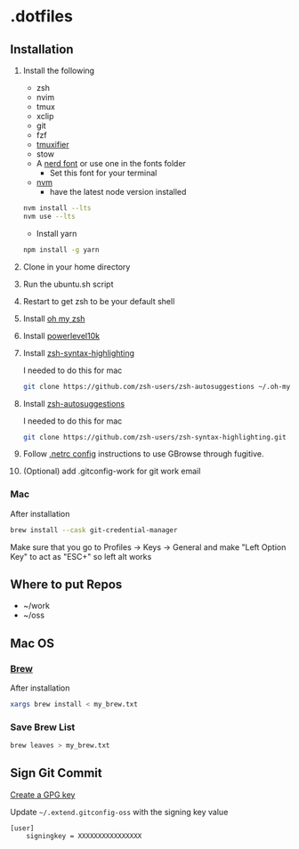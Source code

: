 # .dotfiles

## Installation

1. Install the following

   - zsh
   - nvim
   - tmux
   - xclip
   - git
   - fzf
   - [tmuxifier](https://github.com/jimeh/tmuxifier)
   - stow
   - A [nerd font](https://www.nerdfonts.com/) or use one in the fonts folder
     - Set this font for your terminal
   - [nvm](https://github.com/nvm-sh/nvm)
     - have the latest node version installed

   ```sh
   nvm install --lts
   nvm use --lts
   ```

   - Install yarn

   ```sh
   npm install -g yarn
   ```

2. Clone in your home directory
3. Run the ubuntu.sh script
4. Restart to get zsh to be your default shell
5. Install [oh my zsh](https://ohmyz.sh/)
6. Install [powerlevel10k](https://github.com/romkatv/powerlevel10k)
7. Install [zsh-syntax-highlighting](https://github.com/zsh-users/zsh-syntax-highlighting)

   I needed to do this for mac

   ```sh
   git clone https://github.com/zsh-users/zsh-autosuggestions ~/.oh-my-zsh/custom/plugins/zsh-autosuggestions
   ```

8. Install [zsh-autosuggestions](https://github.com/zsh-users/zsh-autosuggestions)

   I needed to do this for mac

   ```sh
   git clone https://github.com/zsh-users/zsh-syntax-highlighting.git ~/.oh-my-zsh/custom/plugins/zsh-syntax-highlighting
   ```

9. Follow [.netrc config](https://github.com/tpope/vim-rhubarb) instructions to
   use GBrowse through fugitive.
10. (Optional) add .gitconfig-work for git work email

### Mac

After installation

```sh
brew install --cask git-credential-manager
```

Make sure that you go to Profiles -> Keys -> General and make "Left Option Key" to act as "ESC+" so left alt works

## Where to put Repos

- ~/work
- ~/oss

## Mac OS

### [Brew](https://docs.brew.sh/Installation)

After installation

```sh
xargs brew install < my_brew.txt
```

### Save Brew List

```sh
brew leaves > my_brew.txt
```

## Sign Git Commit

[Create a GPG key](https://docs.github.com/en/authentication/managing-commit-signature-verification/generating-a-new-gpg-key)

Update `~/.extend.gitconfig-oss` with the signing key value

```gitconfig
[user]
    signingkey = XXXXXXXXXXXXXXXX

```
